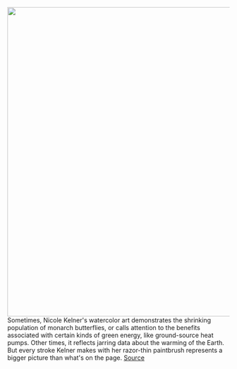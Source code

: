 <img src='https://cdn.vox-cdn.com/thumbor/_X8YEHfUbpkb7OipxXUoI3Rja4M=/0x0:6720x4480/1200x675/filters:focal(2417x1584:3491x2658)/cdn.vox-cdn.com/uploads/chorus_image/image/70603658/akrales_220303_5041_0409.0.jpg' width='700px' /><br/>
Sometimes, Nicole Kelner's watercolor art demonstrates the shrinking population of monarch butterflies, or calls attention to the benefits associated with certain kinds of green energy, like ground-source heat pumps. Other times, it reflects jarring data about the warming of the Earth. But every stroke Kelner makes with her razor-thin paintbrush represents a bigger picture than what's on the page.
<a href='https://www.theverge.com/22960579/colors-of-climate-nicole-kelner-watercolors-diy'> Source <a/>